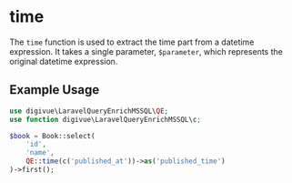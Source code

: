 # time

The `time` function is used to extract the time part from a datetime expression. It takes a single parameter,
`$parameter`, which represents the original datetime expression.

## Example Usage

```php
use digivue\LaravelQueryEnrichMSSQL\QE;
use function digivue\LaravelQueryEnrichMSSQL\c;

$book = Book::select(
    'id',
    'name',
    QE::time(c('published_at'))->as('published_time')
)->first();
```